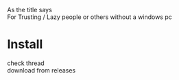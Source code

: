 As the title says  
For Trusting / Lazy people or others without a windows pc

# Install
check thread  
download from releases
